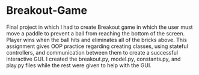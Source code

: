 # Breakout-Game

Final project in which I had to create Breakout game in which the user must move a paddle to prevent a ball from reaching the bottom of the screen. Player wins when the ball hits and eliminates all of the bricks above. This assignment gives OOP practice regarding creating classes, using stateful controllers, and communication between them to create a successful interactive GUI. I created the breakout.py, model.py, constants.py, and play.py files while the rest were given to help with the GUI. 
